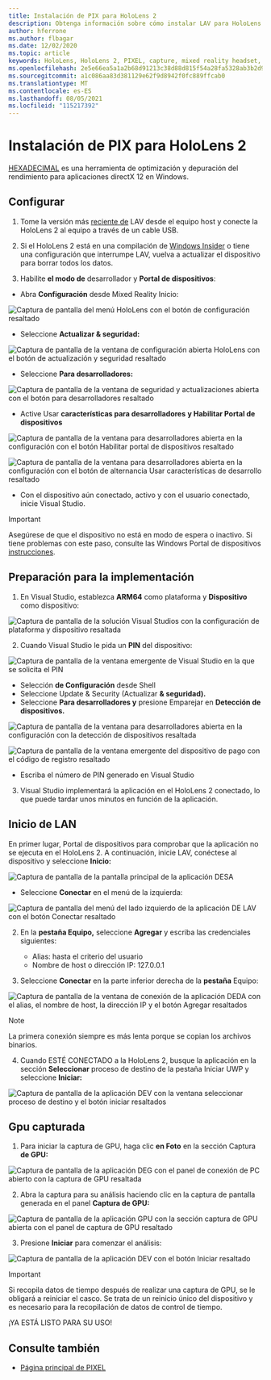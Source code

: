 ```yaml
---
title: Instalación de PIX para HoloLens 2
description: Obtenga información sobre cómo instalar LAV para HoloLens 2 dispositivos.
author: hferrone
ms.author: flbagar
ms.date: 12/02/2020
ms.topic: article
keywords: HoloLens, HoloLens 2, PIXEL, capture, mixed reality headset, windows mixed reality headset, virtual reality headset
ms.openlocfilehash: 2e5e66ea5a1a2b68d91213c38d88d815f54a28fa5328ab3b2d93f1e267f6f994
ms.sourcegitcommit: a1c086aa83d381129e62f9d8942f0fc889ffcab0
ms.translationtype: MT
ms.contentlocale: es-ES
ms.lasthandoff: 08/05/2021
ms.locfileid: "115217392"
---
```

# <a name="installing-pix-for-hololens-2"></a>Instalación de PIX para HoloLens 2

[HEXADECIMAL](https://devblogs.microsoft.com/pix) es una herramienta de optimización y depuración del rendimiento para aplicaciones directX 12 en Windows. 

## <a name="setup"></a>Configurar

1. Tome la versión más [reciente de]( https://devblogs.microsoft.com/pix/download) LAV desde el equipo host y conecte la HoloLens 2 al equipo a través de un cable USB.

2. Si el HoloLens 2 está en una compilación de [Windows Insider](https://insider.windows.com) o tiene una configuración que interrumpe LAV, [](/hololens/hololens-recovery) vuelva a actualizar el dispositivo para borrar todos los datos.

3. Habilite **el modo de** desarrollador y **Portal de dispositivos**:

* Abra **Configuración** desde Mixed Reality Inicio:

![Captura de pantalla del menú HoloLens con el botón de configuración resaltado](images/pix-img-01.jpg)

* Seleccione **Actualizar & seguridad:**

![Captura de pantalla de la ventana de configuración abierta HoloLens con el botón de actualización y seguridad resaltado](images/pix-img-02.jpg)

* Seleccione **Para desarrolladores:**

![Captura de pantalla de la ventana de seguridad y actualizaciones abierta con el botón para desarrolladores resaltado](images/pix-img-03.jpg)

* Active Usar **características para desarrolladores** **y Habilitar Portal de dispositivos**

![Captura de pantalla de la ventana para desarrolladores abierta en la configuración con el botón Habilitar portal de dispositivos resaltado](images/pix-img-04.jpg)

![Captura de pantalla de la ventana para desarrolladores abierta en la configuración con el botón de alternancia Usar características de desarrollo resaltado](images/pix-img-05.jpg)

* Con el dispositivo aún conectado, activo y con el usuario conectado, inicie Visual Studio.

> [!IMPORTANT]
> Asegúrese de que el dispositivo no está en modo de espera o inactivo. Si tiene problemas con este paso, consulte las Windows Portal de dispositivos [instrucciones](./using-the-windows-device-portal.md).

## <a name="preparing-for-deployment"></a>Preparación para la implementación

1. En Visual Studio, establezca **ARM64** como plataforma y **Dispositivo** como dispositivo:

![Captura de pantalla de la solución Visual Studios con la configuración de plataforma y dispositivo resaltada](images/pix-img-06.png)

2. Cuando Visual Studio le pida un **PIN** del dispositivo:

![Captura de pantalla de la ventana emergente de Visual Studio en la que se solicita el PIN](images/pix-img-07.png)

* Selección **de Configuración** desde Shell
* Seleccione Update & Security (Actualizar **& seguridad).**
* Seleccione **Para desarrolladores y** presione Emparejar en **Detección de dispositivos.** 

![Captura de pantalla de la ventana para desarrolladores abierta en la configuración con la detección de dispositivos resaltada](images/pix-img-08.jpg)

![Captura de pantalla de la ventana emergente del dispositivo de pago con el código de registro resaltado](images/pix-img-09.jpg)

* Escriba el número de PIN generado en Visual Studio

3. Visual Studio implementará la aplicación en el HoloLens 2 conectado, lo que puede tardar unos minutos en función de la aplicación.

## <a name="launching-pix"></a>Inicio de LAN

En primer lugar, Portal de dispositivos para comprobar que la aplicación no se ejecuta en el HoloLens 2. A continuación, inicie LAV, conéctese al dispositivo y seleccione **Inicio:**

![Captura de pantalla de la pantalla principal de la aplicación DESA](images/pix-img-10.png)

* Seleccione **Conectar** en el menú de la izquierda:

![Captura de pantalla del menú del lado izquierdo de la aplicación DE LAV con el botón Conectar resaltado](images/pix-img-11.png)

2. En la **pestaña Equipo,** seleccione **Agregar** y escriba las credenciales siguientes:
    * Alias: hasta el criterio del usuario
    * Nombre de host o dirección IP: 127.0.0.1

3. Seleccione **Conectar** en la parte inferior derecha de la **pestaña** Equipo:

![Captura de pantalla de la ventana de conexión de la aplicación DEDA con el alias, el nombre de host, la dirección IP y el botón Agregar resaltados](images/pix-img-12.png)

> [!NOTE]
> La primera conexión siempre es más lenta porque se copian los archivos binarios.

4. Cuando ESTÉ CONECTADO a la HoloLens 2, busque la aplicación en la sección **Seleccionar** proceso de destino de la pestaña Iniciar UWP y seleccione **Iniciar:**

![Captura de pantalla de la aplicación DEV con la ventana seleccionar proceso de destino y el botón iniciar resaltados](images/pix-img-13.png)

## <a name="gpu-captured"></a>Gpu capturada

1. Para iniciar la captura de GPU, haga clic **en Foto** en la sección Captura **de GPU:**

![Captura de pantalla de la aplicación DEG con el panel de conexión de PC abierto con la captura de GPU resaltada](images/pix-img-14.png)

2. Abra la captura para su análisis haciendo clic en la captura de pantalla generada en el panel **Captura de GPU:**

![Captura de pantalla de la aplicación GPU con la sección captura de GPU abierta con el panel de captura de GPU resaltado](images/pix-img-15.png)

3. Presione **Iniciar** para comenzar el análisis:

![Captura de pantalla de la aplicación DEV con el botón Iniciar resaltado](images/pix-img-16.png)

> [!IMPORTANT]
> Si recopila datos de tiempo después de realizar una captura de GPU, se le obligará a reiniciar el casco. Se trata de un reinicio único del dispositivo y es necesario para la recopilación de datos de control de tiempo.

¡YA ESTÁ LISTO PARA SU USO!

## <a name="see-also"></a>Consulte también
* [Página principal de PIXEL](https://devblogs.microsoft.com/pix)